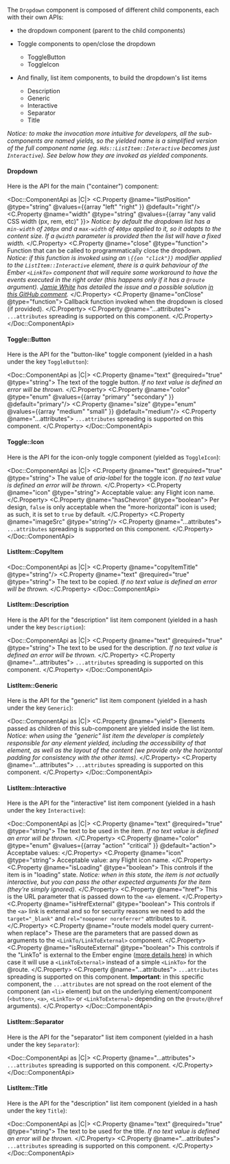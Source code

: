 The `Dropdown` component is composed of different child components, each with their own APIs:

*   the dropdown component (parent to the child components)
*   Toggle components to open/close the dropdown
    
    *   ToggleButton
    *   ToggleIcon
*   And finally, list item components, to build the dropdown's list items
    
    *   Description
    *   Generic
    *   Interactive
    *   Separator
    *   Title

_Notice: to make the invocation more intuitive for developers, all the sub-components are named yields, so the yielded name is a simplified version of the full component name (eg. `Hds::ListItem::Interactive` becomes just `Interactive`). See below how they are invoked as yielded components._

#### Dropdown

Here is the API for the main ("container") component:

<Doc::ComponentApi as |C|>
  <C.Property @name="listPosition" @type="string" @values={{array "left" "right" }} @default="right"/>
  <C.Property @name="width" @type="string" @values={{array "any valid CSS width (px, rem, etc)" }}>
    _Notice: by default the dropdown list has a `min-width` of `200px` and a `max-width` of `400px` applied to it, so it adapts to the content size. If a `@width` parameter is provided then the list will have a fixed width._
  </C.Property>
  <C.Property @name="close" @type="function">
    Function that can be called to programmatically close the dropdown. _Notice: if this function is invoked using an `\{{on "click"}}` modifier applied to the `ListItem::Interactive` element, there is a quirk behaviour of the Ember `<LinkTo>` component that will require some workaround to have the events executed in the right order (this happens only if it has a `@route` argument). [Jamie White](https://github.com/jgwhite) has detailed the issue and a possible solution [in this GitHub comment](https://github.com/hashicorp/design-system/pull/399#issuecomment-1171186772)._
  </C.Property>
  <C.Property @name="onClose" @type="function">
    Callback function invoked when the dropdown is closed (if provided).
  </C.Property>
  <C.Property @name="...attributes">
    `...attributes` spreading is supported on this component.
  </C.Property>
</Doc::ComponentApi>

#### Toggle::Button

Here is the API for the "button-like" toggle component (yielded in a hash under the key `ToggleButton`):

<Doc::ComponentApi as |C|>
  <C.Property @name="text" @required="true" @type="string">
    The text of the toggle button. _If no text value is defined an error will be thrown._
  </C.Property>
  <C.Property @name="color" @type="enum" @values={{array "primary" "secondary" }} @default="primary"/>
  <C.Property @name="size" @type="enum" @values={{array "medium" "small" }} @default="medium"/>
  <C.Property @name="...attributes">
    `...attributes` spreading is supported on this component.
  </C.Property>
</Doc::ComponentApi>

#### Toggle::Icon

Here is the API for the icon-only toggle component (yielded as `ToggleIcon`):

<Doc::ComponentApi as |C|>
  <C.Property @name="text" @required="true" @type="string">
    The value of _aria-label_ for the toggle icon. _If no text value is defined an error will be thrown._
  </C.Property>
  <C.Property @name="icon" @type="string">
    Acceptable value: any Flight icon name.
  </C.Property>
  <C.Property @name="hasChevron" @type="boolean">
    Per design, `false` is only acceptable when the "more-horizontal" icon is used; as such, it is set to `true` by default.
  </C.Property>
  <C.Property @name="imageSrc" @type="string"/>
  <C.Property @name="...attributes">
    `...attributes` spreading is supported on this component.
  </C.Property>
</Doc::ComponentApi>

#### ListItem::CopyItem

<Doc::ComponentApi as |C|>
  <C.Property @name="copyItemTitle" @type="string"/>
  <C.Property @name="text" @required="true" @type="string">
    The text to be copied. _If no text value is defined an error will be thrown._
  </C.Property>
</Doc::ComponentApi>

#### ListItem::Description

Here is the API for the "description" list item component (yielded in a hash under the key `Description`):

<Doc::ComponentApi as |C|>
  <C.Property @name="text" @required="true" @type="string">
    The text to be used for the description. _If no text value is defined an error will be thrown._
  </C.Property>
  <C.Property @name="...attributes">
    `...attributes` spreading is supported on this component.
  </C.Property>
</Doc::ComponentApi>

#### ListItem::Generic

Here is the API for the "generic" list item component (yielded in a hash under the key `Generic`):

<Doc::ComponentApi as |C|>
  <C.Property @name="yield">
    Elements passed as children of this sub-component are yielded inside the list item. _Notice: when using the "generic" list item the developer is completely responsible for any element yielded, including the accessibility of that element, as well as the layout of the content (we provide only the horizontal padding for consistency with the other items)._
  </C.Property>
  <C.Property @name="...attributes">
    `...attributes` spreading is supported on this component.
  </C.Property>
</Doc::ComponentApi>

#### ListItem::Interactive

Here is the API for the "interactive" list item component (yielded in a hash under the key `Interactive`):

<Doc::ComponentApi as |C|>
  <C.Property @name="text" @required="true" @type="string">
    The text to be used in the item. _If no text value is defined an error will be thrown._
  </C.Property>
  <C.Property @name="color" @type="enum" @values={{array "action" "critical" }} @default="action">
    Acceptabe values:
  </C.Property>
  <C.Property @name="icon" @type="string">
    Acceptable value: any Flight icon name.
  </C.Property>
  <C.Property @name="isLoading" @type="boolean">
    This controls if the item is in "loading" state. _Notice: when in this state, the item is not actually interactive, but you can pass the other expected arguments for the item (they're simply ignored)._
  </C.Property>
  <C.Property @name="href">
    This is the URL parameter that is passed down to the `<a>` element.
  </C.Property>
  <C.Property @name="isHrefExternal" @type="boolean">
    This controls if the `<a>` link is external and so for security reasons we need to add the `target="_blank"` and `rel="noopener noreferrer"` attributes to it.
  </C.Property>
  <C.Property @name="route models model query current-when replace">
    These are the parameters that are passed down as arguments to the `<LinkTo/LinkToExternal>` component.
  </C.Property>
  <C.Property @name="isRouteExternal" @type="boolean">
    This controls if the "LinkTo" is external to the Ember engine ([more details here](https://ember-engines.com/docs/link-to-external)) in which case it will use a `<LinkToExternal>` instead of a simple `<LinkTo>` for the @route.
  </C.Property>
  <C.Property @name="...attributes">
    `...attributes` spreading is supported on this component. **Important**: in this specific component, the `...attributes` are not spread on the root element of the component (an `<li>` element) but on the underlying element/component (`<button>`, `<a>`, `<LinkTo>` or `<LinkToExternal>` depending on the `@route/@href` arguments).
  </C.Property>
</Doc::ComponentApi>

#### ListItem::Separator

Here is the API for the "separator" list item component (yielded in a hash under the key `Separator`):

<Doc::ComponentApi as |C|>
  <C.Property @name="...attributes">
    `...attributes` spreading is supported on this component.
  </C.Property>
</Doc::ComponentApi>

#### ListItem::Title

Here is the API for the "description" list item component (yielded in a hash under the key `Title`):

<Doc::ComponentApi as |C|>
  <C.Property @name="text" @required="true" @type="string">
    The text to be used for the title. _If no text value is defined an error will be thrown._
  </C.Property>
  <C.Property @name="...attributes">
    `...attributes` spreading is supported on this component.
  </C.Property>
</Doc::ComponentApi>